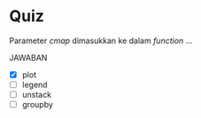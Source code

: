 # Quiz

Parameter _cmap_ dimasukkan ke dalam _function_ ...

JAWABAN
- [X] plot
- [ ] legend
- [ ] unstack
- [ ] groupby

